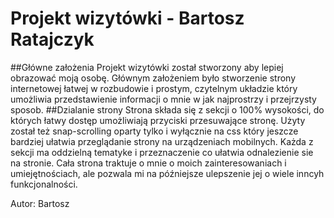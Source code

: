 # Projekt wizytówki - Bartosz Ratajczyk
##Główne założenia
Projekt wizytówki został stworzony aby lepiej obrazować moją osobę. Głównym założeniem było stworzenie strony internetowej łatwej w rozbudowie i prostym, czytelnym układzie który umożliwia przedstawienie informacji o mnie w jak najprostrzy i przejrzysty sposob. 
##Dzialanie strony
Strona składa się z sekcji o 100% wysokości, do których łatwy dostęp umożliwiają przyciski przesuwające stronę. Użyty został też snap-scrolling oparty tylko i wyłącznie na css który jeszcze bardziej ułatwia przeglądanie strony na urządzeniach mobilnych.
Każda z sekcji ma oddzielną tematyke i przeznaczenie co ułatwia odnalezienie sie na stronie.
Cała strona traktuje o mnie o moich zainteresowaniach i umiejętnościach, ale pozwala mi na późniejsze ulepszenie jej o wiele inncyh funkcjonalności.

Autor: Bartosz